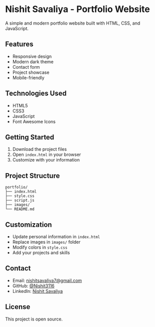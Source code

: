 # Nishit Savaliya - Portfolio Website

A simple and modern portfolio website built with HTML, CSS, and JavaScript.

## Features

- Responsive design
- Modern dark theme
- Contact form
- Project showcase
- Mobile-friendly

## Technologies Used

- HTML5
- CSS3
- JavaScript
- Font Awesome Icons

## Getting Started

1. Download the project files
2. Open `index.html` in your browser
3. Customize with your information

## Project Structure

```
portfolio/
├── index.html
├── style.css
├── script.js
├── images/
└── README.md
```

## Customization

- Update personal information in `index.html`
- Replace images in `images/` folder
- Modify colors in `style.css`
- Add your projects and skills

## Contact

- Email: nishitsavaliya7@gmail.com
- GitHub: [@Nishit3116](https://github.com/Nishit3116)
- LinkedIn: [Nishit Savaliya](https://www.linkedin.com/in/gecdhd-comp-nishit-savaliya)

## License

This project is open source.
